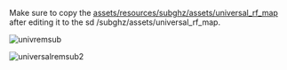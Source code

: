 Make sure to copy the [assets/resources/subghz/assets/universal_rf_map](/assets/resources/subghz/assets/universal_rf_map) after editing it to the sd /subghz/assets/universal_rf_map.

![univremsub](https://user-images.githubusercontent.com/164560/168415447-2c791bea-404d-4a97-8b07-314aa612a702.png)

![universalremsub2](https://user-images.githubusercontent.com/164560/168415449-ae5a577e-28a0-4e03-8f3d-abc009139645.png)
